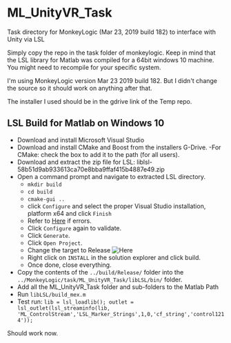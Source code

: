 # ML_UnityVR_Task
 Task directory for MonkeyLogic (Mar 23, 2019 build 182) to interface with Unity via LSL

Simply copy the repo in the task folder of monkeylogic. Keep in mind that the LSL library for Matlab was compiled for a 64bit windows 10 machine. You might need to recompile for your specific system. 

I'm using MonkeyLogic version Mar 23 2019 build 182. But I didn't change the source so it should work on anything after that. 

The installer I used should be in the gdrive link of the Temp repo. 


## LSL Build for Matlab on Windows 10
- Download and install Microsoft Visual Studio 
- Download and install CMake and Boost from the installers G-Drive. 
 -For CMake: check the box to add it to the path (for all users).
- Download and extract the zip file for LSL: liblsl-58b51d9ab933613ca70e8bba9ffaf415b4887e49.zip
- Open a command prompt and navigate to extracted LSL directory. 
  - `mkdir build`
  - `cd build`
  - `cmake-gui ..`
  - click `Configure` and select the proper Visual Studio installation, platform x64 and click `Finish`
  - Refer to [Here](https://github.com/sccn/labstreaminglayer/wiki/INSTALL) if errors. 
  - Click `Configure` again to validate. 
  - Click `Generate`.
  - Click `Open Project`. 
  - Change the target to Release ![Here](https://raw.githubusercontent.com/Doug1983/Temp/master/release.jpg?token=ACHI3LCBGRYFLE3C2YRMVRK5JG2C2)
  - Right click on `INSTALL` in the solution explorer and click build. 
  - Once done, close everything. 
 - Copy the contents of the `../build/Release/` folder into the `../MonkeyLogic/task/ML_UnityVR_Task/libLSL/bin/` folder. 
 - Add all the ML_UnityVR_Task folder and sub-folders to the Matlab Path
 - Run `libLSL/build_mex.m`
 - Test run: `lib = lsl_loadlib(); outlet = lsl_outlet(lsl_streaminfo(lib, 'ML_ControlStream','LSL_Marker_Strings',1,0,'cf_string','control1214'));`
 
 Should work now. 
  
  
  

